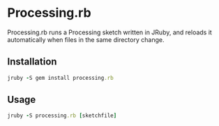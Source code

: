 # Processing.rb

Processing.rb runs a Processing sketch written in JRuby, and reloads it automatically when files in the same directory change.

## Installation

```ruby
jruby -S gem install processing.rb
```

## Usage

```ruby
jruby -S processing.rb [sketchfile]
```
